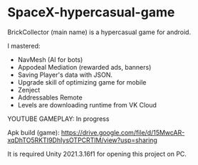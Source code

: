 # SpaceX-hypercasual-game
BrickCollector (main name) is a hypercasual game for android.

I mastered:

- NavMesh (AI for bots)
- Appodeal Mediation (rewarded ads, banners)
- Saving Player's data with JSON.
- Upgrade skill of optimizing game for mobile
- Zenject
- Addressables Remote
- Levels are downloading runtime from VK Cloud

YOUTUBE GAMEPLAY: In progress

Apk build (game): https://drive.google.com/file/d/15MwcAR-xqDhTO5RKTI9DhIysOTPCRTlM/view?usp=sharing

It is required Unity 2021.3.16f1 for opening this project on PC.
